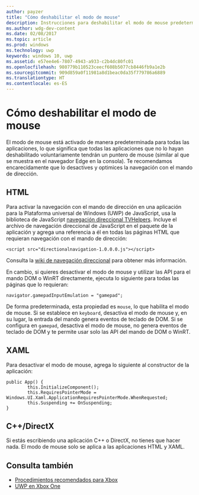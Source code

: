 ```yaml
---
author: payzer
title: "Cómo deshabilitar el modo de mouse"
description: Instrucciones para deshabilitar el modo de mouse predeterminado.
ms.author: wdg-dev-content
ms.date: 02/08/2017
ms.topic: article
ms.prod: windows
ms.technology: uwp
keywords: windows 10, uwp
ms.assetid: e57ee4e6-7807-4943-a933-c2b4dc80fc01
ms.openlocfilehash: 980779b110523ceecf608b5077cb8446fb9a1e2b
ms.sourcegitcommit: 909d859a0f11981a8d1beac0da35f779786a6889
ms.translationtype: HT
ms.contentlocale: es-ES
---
```

# <a name="how-to-disable-mouse-mode"></a>Cómo deshabilitar el modo de mouse
El modo de mouse está activado de manera predeterminada para todas las aplicaciones, lo que significa que todas las aplicaciones que no lo hayan deshabilitado voluntariamente tendrán un puntero de mouse (similar al que se muestra en el navegador Edge en la consola). Te recomendamos encarecidamente que lo desactives y optimices la navegación con el mando de dirección.   
   
## <a name="html"></a>HTML   
Para activar la navegación con el mando de dirección en una aplicación para la Plataforma universal de Windows (UWP) de JavaScript, usa la biblioteca de JavaScript [navegación direccional TVHelpers](https://github.com/Microsoft/TVHelpers/wiki/Using-DirectionalNavigation). Incluye el archivo de navegación direccional de JavaScript en el paquete de la aplicación y agrega una referencia a él en todas las páginas HTML que requieran navegación con el mando de dirección:

```code
<script src="directionalnavigation-1.0.0.0.js"></script>
```
Consulta la [wiki de navegación direccional](https://github.com/Microsoft/TVHelpers/wiki/Using-DirectionalNavigation) para obtener más información.

En cambio, si quieres desactivar el modo de mouse y utilizar las API para el mando DOM o WinRT directamente, ejecuta lo siguiente para todas las páginas que lo requieran: 
   
```code
navigator.gamepadInputEmulation = "gamepad";
```   

   De forma predeterminada, esta propiedad es `mouse`, lo que habilita el modo de mouse. Si se establece en `keyboard`, desactiva el modo de mouse y, en su lugar, la entrada del mando genera eventos de teclado de DOM. Si se configura en `gamepad`, desactiva el modo de mouse, no genera eventos de teclado de DOM y te permite usar solo las API del mando de DOM o WinRT.

## <a name="xaml"></a>XAML    
Para desactivar el modo de mouse, agrega lo siguiente al constructor de la aplicación:   
   
```code
public App() {
        this.InitializeComponent();
        this.RequiresPointerMode = Windows.UI.Xaml.ApplicationRequiresPointerMode.WhenRequested;
        this.Suspending += OnSuspending;
}
```

## <a name="cdirectx"></a>C++/DirectX   
Si estás escribiendo una aplicación C++ o DirectX, no tienes que hacer nada. El modo de mouse solo se aplica a las aplicaciones HTML y XAML.

## <a name="see-also"></a>Consulta también
- [Procedimientos recomendados para Xbox](tailoring-for-xbox.md)
- [UWP en Xbox One](index.md)

